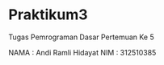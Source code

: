 # Praktikum3
Tugas Pemrograman Dasar Pertemuan Ke 5 <br>

NAMA  : Andi Ramli Hidayat
NIM   : 312510385
